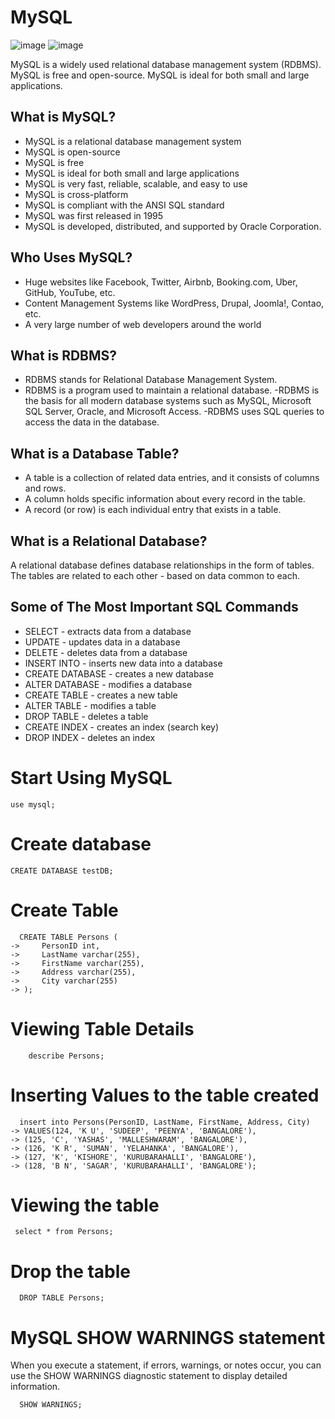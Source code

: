 # MySQL

![image](https://user-images.githubusercontent.com/90493668/153834562-fba49b13-0500-4a75-b1a3-385fe09f946a.png) ![image](https://user-images.githubusercontent.com/90493668/153834640-5cbc3200-d630-4791-a89c-1ecede70a348.png)


MySQL is a widely used relational database management system (RDBMS).
MySQL is free and open-source.
MySQL is ideal for both small and large applications.

## What is MySQL?

- MySQL is a relational database management system
- MySQL is open-source
- MySQL is free
- MySQL is ideal for both small and large applications
- MySQL is very fast, reliable, scalable, and easy to use
- MySQL is cross-platform
- MySQL is compliant with the ANSI SQL standard
- MySQL was first released in 1995
- MySQL is developed, distributed, and supported by Oracle Corporation.

## Who Uses MySQL?

- Huge websites like Facebook, Twitter, Airbnb, Booking.com, Uber, GitHub, YouTube, etc.
- Content Management Systems like WordPress, Drupal, Joomla!, Contao, etc.
- A very large number of web developers around the world

## What is RDBMS?

- RDBMS stands for Relational Database Management System.
- RDBMS is a program used to maintain a relational database.
-RDBMS is the basis for all modern database systems such as MySQL, Microsoft SQL Server, Oracle, and Microsoft Access.
-RDBMS uses SQL queries to access the data in the database.

## What is a Database Table?

- A table is a collection of related data entries, and it consists of columns and rows.
- A column holds specific information about every record in the table.
- A record (or row) is each individual entry that exists in a table.

## What is a Relational Database?

A relational database defines database relationships in the form of tables. The tables are related to each other - based on data common to each.

## Some of The Most Important SQL Commands

- SELECT - extracts data from a database
- UPDATE - updates data in a database
- DELETE - deletes data from a database
- INSERT INTO - inserts new data into a database
- CREATE DATABASE - creates a new database
- ALTER DATABASE - modifies a database
- CREATE TABLE - creates a new table
- ALTER TABLE - modifies a table
- DROP TABLE - deletes a table
- CREATE INDEX - creates an index (search key)
- DROP INDEX - deletes an index


# Start Using MySQL

    use mysql;
    
# Create database

    CREATE DATABASE testDB;
    
# Create Table
 
      CREATE TABLE Persons (
    ->     PersonID int,
    ->     LastName varchar(255),
    ->     FirstName varchar(255),
    ->     Address varchar(255),
    ->     City varchar(255)
    -> );
    
# Viewing Table Details
    
        describe Persons;
        
# Inserting Values to the table created
 
      insert into Persons(PersonID, LastName, FirstName, Address, City)
    -> VALUES(124, 'K U', 'SUDEEP', 'PEENYA', 'BANGALORE'),
    -> (125, 'C', 'YASHAS', 'MALLESHWARAM', 'BANGALORE'),
    -> (126, 'K R', 'SUMAN', 'YELAHANKA', 'BANGALORE'),
    -> (127, 'K', 'KISHORE', 'KURUBARAHALLI', 'BANGALORE'),
    -> (128, 'B N', 'SAGAR', 'KURUBARAHALLI', 'BANGALORE');
 
# Viewing the table
     
     select * from Persons;
  
# Drop the table
  
      DROP TABLE Persons;
 
# MySQL SHOW WARNINGS statement 

When you execute a statement, if errors, warnings, or notes occur, you can use the SHOW WARNINGS diagnostic statement to display detailed information.

      SHOW WARNINGS;
